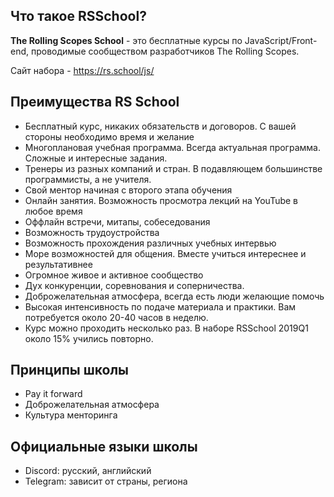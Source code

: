 ## Что такое RSSchool?
**The Rolling Scopes School** - это бесплатные курсы по JavaScript/Front-end, проводимые сообществом разработчиков The Rolling Scopes.

Сайт набора - https://rs.school/js/

## Преимущества RS School 
- Бесплатный курс, никаких обязательств и договоров. С вашей стороны необходимо время и желание
- Многоплановая учебная программа. Всегда актуальная программа. Сложные и интересные задания.
- Тренеры из разных компаний и стран. В подавляющем большинстве программисты, а не учителя. 
- Свой ментор начиная с второго этапа обучения
- Онлайн занятия.  Возможность просмотра лекций на YouTube в любое время
- Оффлайн встречи, митапы, собеседования
- Возможность трудоустройства
- Возможность прохождения различных учебных интервью
- Море возможностей для общения. Вместе учиться интереснее и результативнее
- Огромное живое и активное сообщество
- Дух конкуренции, соревнования и соперничества. 
- Доброжелательная атмосфера, всегда есть люди желающие помочь
- Высокая интенсивность по подаче материала и практики. Вам потребуется около 20-40 часов в неделю.
- Курс можно проходить несколько раз. В наборе RSSchool 2019Q1 около 15% учились повторно. 

 ## Принципы школы 
 - Pay it forward
 - Доброжелательная атмосфера 
 - Культура менторинга
 
 ## Официальные языки школы 
 - Discord: русский, английский
 - Telegram: зависит от страны, региона